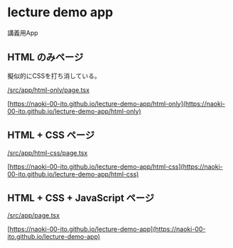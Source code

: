 # lecture demo app

講義用App

## HTML のみページ

擬似的にCSSを打ち消している。

[/src/app/html-only/page.tsx](/src/app/html-only/page.tsx)

[https://naoki-00-ito.github.io/lecture-demo-app/html-only](https://naoki-00-ito.github.io/lecture-demo-app/html-only)

## HTML + CSS ページ

[/src/app/html-css/page.tsx](/src/app/html-css/page.tsx)

[https://naoki-00-ito.github.io/lecture-demo-app/html-css](https://naoki-00-ito.github.io/lecture-demo-app/html-css)

## HTML + CSS + JavaScript ページ

[/src/app/page.tsx](/src/app/page.tsx)

[https://naoki-00-ito.github.io/lecture-demo-app](https://naoki-00-ito.github.io/lecture-demo-app)
